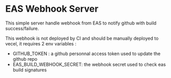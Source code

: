 # EAS Webhook Server

This simple server handle webhook from EAS to notify github with build success/failure.

This webhook is not deployed by CI and should be manually deployed to vecel,
it requires 2 env variables : 
- GITHUB_TOKEN : a github personnal access token used to update the github repo
- EAS_BUILD_WEBHOOK_SECRET: the webhook secret used to check eas build signatures


